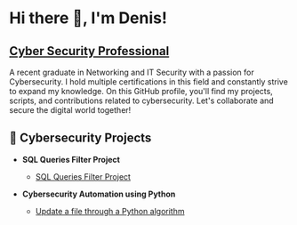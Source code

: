 # Hi there 👋, I'm Denis! 
## [Cyber Security Professional](https://www.linkedin.com/in/https://www.linkedin.com/in/denis-wagle-b3567b228//)  
A recent graduate in Networking and IT Security with a passion for Cybersecurity. I hold multiple certifications in this field and constantly strive to expand my knowledge. On this GitHub profile, you'll find my projects, scripts, and contributions related to cybersecurity. Let's collaborate and secure the digital world together!


## :briefcase: Cybersecurity Projects
* **SQL Queries Filter Project**
  * [SQL Queries Filter Project](https://github.com/DenisWagle/Cybersecurity-Projects/blob/8fbb2b245604d38f4e799bca9919e85942c5b505/Filters-to-SQL-queries%20GITHUB.pdf)

* **Cybersecurity Automation using Python**
  * [Update a file through a Python algorithm](https://github.com/DenisWagle/Automation-using-Python/blob/main/Automation%201.pdf)




